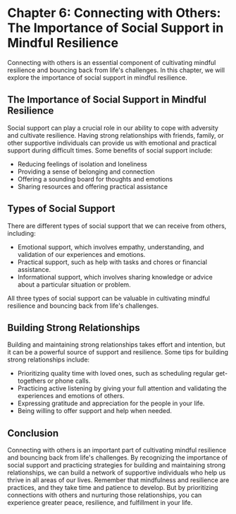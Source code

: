 Chapter 6: Connecting with Others: The Importance of Social Support in Mindful Resilience
=========================================================================================

Connecting with others is an essential component of cultivating mindful resilience and bouncing back from life's challenges. In this chapter, we will explore the importance of social support in mindful resilience.

The Importance of Social Support in Mindful Resilience
------------------------------------------------------

Social support can play a crucial role in our ability to cope with adversity and cultivate resilience. Having strong relationships with friends, family, or other supportive individuals can provide us with emotional and practical support during difficult times. Some benefits of social support include:

* Reducing feelings of isolation and loneliness
* Providing a sense of belonging and connection
* Offering a sounding board for thoughts and emotions
* Sharing resources and offering practical assistance

Types of Social Support
-----------------------

There are different types of social support that we can receive from others, including:

* Emotional support, which involves empathy, understanding, and validation of our experiences and emotions.
* Practical support, such as help with tasks and chores or financial assistance.
* Informational support, which involves sharing knowledge or advice about a particular situation or problem.

All three types of social support can be valuable in cultivating mindful resilience and bouncing back from life's challenges.

Building Strong Relationships
-----------------------------

Building and maintaining strong relationships takes effort and intention, but it can be a powerful source of support and resilience. Some tips for building strong relationships include:

* Prioritizing quality time with loved ones, such as scheduling regular get-togethers or phone calls.
* Practicing active listening by giving your full attention and validating the experiences and emotions of others.
* Expressing gratitude and appreciation for the people in your life.
* Being willing to offer support and help when needed.

Conclusion
----------

Connecting with others is an important part of cultivating mindful resilience and bouncing back from life's challenges. By recognizing the importance of social support and practicing strategies for building and maintaining strong relationships, we can build a network of supportive individuals who help us thrive in all areas of our lives. Remember that mindfulness and resilience are practices, and they take time and patience to develop. But by prioritizing connections with others and nurturing those relationships, you can experience greater peace, resilience, and fulfillment in your life.
